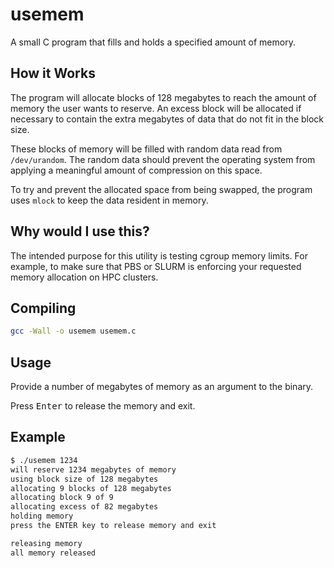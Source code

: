 # usemem

A small C program that fills and holds a specified amount of memory.

## How it Works

The program will allocate blocks of 128 megabytes to reach the amount of memory
the user wants to reserve. An excess block will be allocated if necessary to 
contain the extra megabytes of data that do not fit in the block size.

These blocks of memory will be filled with random data read from 
`/dev/urandom`. The random data should prevent the operating system from
applying a meaningful amount of compression on this space.

To try and prevent the allocated space from being swapped, the program uses
`mlock` to keep the data resident in memory.

## Why would I use this?

The intended purpose for this utility is testing cgroup memory limits. For 
example, to make sure that PBS or SLURM is enforcing your requested memory 
allocation on HPC clusters.

## Compiling

```sh
gcc -Wall -o usemem usemem.c
```

## Usage

Provide a number of megabytes of memory as an argument to the binary.

Press <kbd>Enter</kbd> to release the memory and exit.

## Example

```sh
$ ./usemem 1234
will reserve 1234 megabytes of memory
using block size of 128 megabytes
allocating 9 blocks of 128 megabytes
allocating block 9 of 9
allocating excess of 82 megabytes
holding memory
press the ENTER key to release memory and exit

releasing memory
all memory released
```
